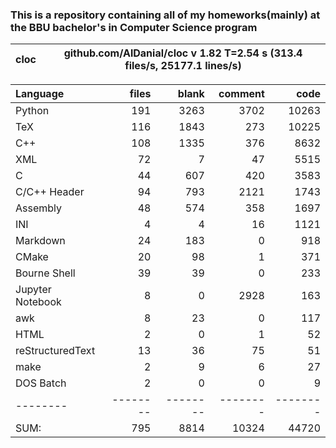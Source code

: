 ### This is a repository containing all of my homeworks(mainly) at the BBU bachelor's in Computer Science program


cloc|github.com/AlDanial/cloc v 1.82  T=2.54 s (313.4 files/s, 25177.1 lines/s)
--- | ---

Language|files|blank|comment|code
:-------|-------:|-------:|-------:|-------:
Python|191|3263|3702|10263
TeX|116|1843|273|10225
C++|108|1335|376|8632
XML|72|7|47|5515
C|44|607|420|3583
C/C++ Header|94|793|2121|1743
Assembly|48|574|358|1697
INI|4|4|16|1121
Markdown|24|183|0|918
CMake|20|98|1|371
Bourne Shell|39|39|0|233
Jupyter Notebook|8|0|2928|163
awk|8|23|0|117
HTML|2|0|1|52
reStructuredText|13|36|75|51
make|2|9|6|27
DOS Batch|2|0|0|9
--------|--------|--------|--------|--------
SUM:|795|8814|10324|44720

